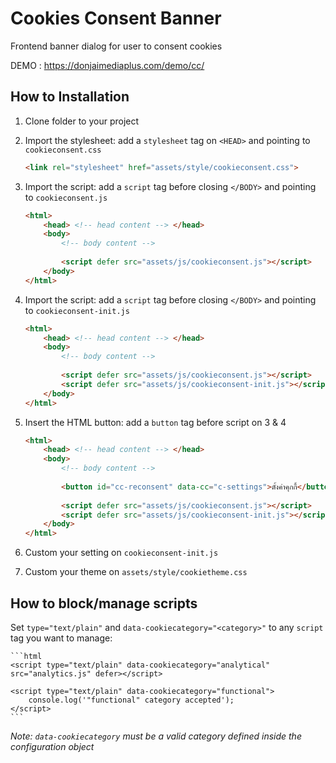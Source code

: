 # Cookies Consent Banner
Frontend banner dialog for user to consent cookies

DEMO : https://donjaimediaplus.com/demo/cc/

## How to Installation
1. Clone folder to your project

2. Import the stylesheet: add a `stylesheet` tag on `<HEAD>` and pointing to `cookieconsent.css`

    ```html
    <link rel="stylesheet" href="assets/style/cookieconsent.css">
    ```

3. Import the script: add a `script` tag before closing `</BODY>` and pointing to `cookieconsent.js`

    ```html
    <html>
        <head> <!-- head content --> </head>
        <body>
            <!-- body content -->
          
            <script defer src="assets/js/cookieconsent.js"></script>
        </body>
    </html>
    ```

4. Import the script: add a `script` tag before closing `</BODY>` and pointing to `cookieconsent-init.js`

    ```html
    <html>
        <head> <!-- head content --> </head>
        <body>
            <!-- body content -->
          
            <script defer src="assets/js/cookieconsent.js"></script>
            <script defer src="assets/js/cookieconsent-init.js"></script>
        </body>
    </html>
    ```
    
5. Insert the HTML button: add a `button` tag before script on 3 & 4

    ```html
    <html>
        <head> <!-- head content --> </head>
        <body>
            <!-- body content -->
          
            <button id="cc-reconsent" data-cc="c-settings">ตั้งค่าคุกกี้</button>
          
            <script defer src="assets/js/cookieconsent.js"></script>
            <script defer src="assets/js/cookieconsent-init.js"></script>
        </body>
    </html>
    ```
    
 6. Custom your setting on `cookieconsent-init.js`
 7. Custom your theme on `assets/style/cookietheme.css`

## How to block/manage scripts
Set `type="text/plain"` and `data-cookiecategory="<category>"` to any `script` tag you want to manage:

    ```html
    <script type="text/plain" data-cookiecategory="analytical" src="analytics.js" defer></script>

    <script type="text/plain" data-cookiecategory="functional">
        console.log('"functional" category accepted');
    </script>
    ```
    
<i>Note: `data-cookiecategory` must be a valid category defined inside the configuration object</i>
















